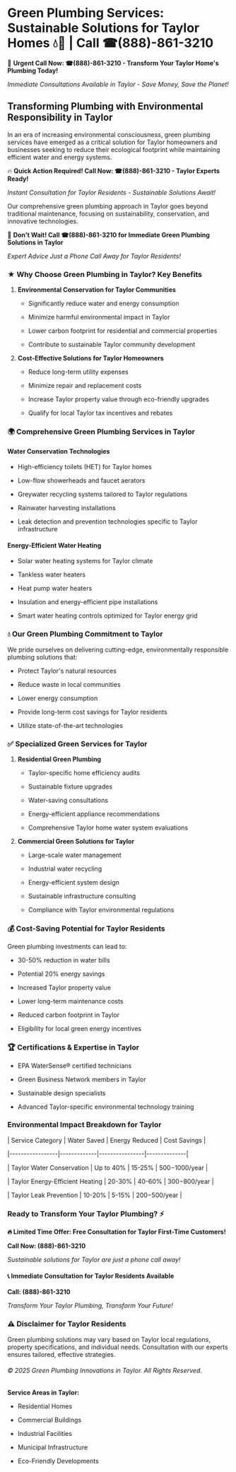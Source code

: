 # Green Plumbing Services: Sustainable Solutions for Taylor Homes 💧🌿 | Call ☎(888)-861-3210

🚨 **Urgent Call Now: ☎(888)-861-3210 - Transform Your Taylor Home's Plumbing Today!**
*Immediate Consultations Available in Taylor - Save Money, Save the Planet!*

## Transforming Plumbing with Environmental Responsibility in Taylor

In an era of increasing environmental consciousness, green plumbing services have emerged as a critical solution for Taylor homeowners and businesses seeking to reduce their ecological footprint while maintaining efficient water and energy systems. 

🔥 **Quick Action Required! Call Now: ☎(888)-861-3210 - Taylor Experts Ready!**
*Instant Consultation for Taylor Residents - Sustainable Solutions Await!*

Our comprehensive green plumbing approach in Taylor goes beyond traditional maintenance, focusing on sustainability, conservation, and innovative technologies.

🚨 **Don't Wait! Call ☎(888)-861-3210 for Immediate Green Plumbing Solutions in Taylor**
*Expert Advice Just a Phone Call Away for Taylor Residents!*

### ★ Why Choose Green Plumbing in Taylor? Key Benefits

1. **Environmental Conservation for Taylor Communities** 
   - Significantly reduce water and energy consumption
   - Minimize harmful environmental impact in Taylor
   - Lower carbon footprint for residential and commercial properties
   - Contribute to sustainable Taylor community development

2. **Cost-Effective Solutions for Taylor Homeowners** 
   - Reduce long-term utility expenses
   - Minimize repair and replacement costs
   - Increase Taylor property value through eco-friendly upgrades
   - Qualify for local Taylor tax incentives and rebates

### 🌍 Comprehensive Green Plumbing Services in Taylor

#### Water Conservation Technologies
- High-efficiency toilets (HET) for Taylor homes
- Low-flow showerheads and faucet aerators
- Greywater recycling systems tailored to Taylor regulations
- Rainwater harvesting installations
- Leak detection and prevention technologies specific to Taylor infrastructure

#### Energy-Efficient Water Heating
- Solar water heating systems for Taylor climate
- Tankless water heaters
- Heat pump water heaters
- Insulation and energy-efficient pipe installations
- Smart water heating controls optimized for Taylor energy grid

### 💧 Our Green Plumbing Commitment to Taylor

We pride ourselves on delivering cutting-edge, environmentally responsible plumbing solutions that:
- Protect Taylor's natural resources
- Reduce waste in local communities
- Lower energy consumption
- Provide long-term cost savings for Taylor residents
- Utilize state-of-the-art technologies

### ✅ Specialized Green Services for Taylor

1. **Residential Green Plumbing**
   - Taylor-specific home efficiency audits
   - Sustainable fixture upgrades
   - Water-saving consultations
   - Energy-efficient appliance recommendations
   - Comprehensive Taylor home water system evaluations

2. **Commercial Green Solutions for Taylor**
   - Large-scale water management
   - Industrial water recycling
   - Energy-efficient system design
   - Sustainable infrastructure consulting
   - Compliance with Taylor environmental regulations

### 💰 Cost-Saving Potential for Taylor Residents

Green plumbing investments can lead to:
- 30-50% reduction in water bills
- Potential 20% energy savings
- Increased Taylor property value
- Lower long-term maintenance costs
- Reduced carbon footprint in Taylor
- Eligibility for local green energy incentives

### 🏆 Certifications & Expertise in Taylor

- EPA WaterSense® certified technicians
- Green Business Network members in Taylor
- Sustainable design specialists
- Advanced Taylor-specific environmental technology training

### Environmental Impact Breakdown for Taylor

| Service Category | Water Saved | Energy Reduced | Cost Savings |
|-----------------|-------------|----------------|--------------|
| Taylor Water Conservation | Up to 40% | 15-25% | $500-$1000/year |
| Taylor Energy-Efficient Heating | 20-30% | 40-60% | $300-$800/year |
| Taylor Leak Prevention | 10-20% | 5-15% | $200-$500/year |

### Ready to Transform Your Taylor Plumbing? ⚡

**🔥 Limited Time Offer: Free Consultation for Taylor First-Time Customers!**

**Call Now: (888)-861-3210**
*Sustainable solutions for Taylor are just a phone call away!*

#### 📞 Immediate Consultation for Taylor Residents Available

**Call: (888)-861-3210**
*Transform Your Taylor Plumbing, Transform Your Future!*

### ⚠️ Disclaimer for Taylor Residents

Green plumbing solutions may vary based on Taylor local regulations, property specifications, and individual needs. Consultation with our experts ensures tailored, effective strategies.

###### © 2025 Green Plumbing Innovations in Taylor. All Rights Reserved.

**Service Areas in Taylor:** 
- Residential Homes
- Commercial Buildings
- Industrial Facilities
- Municipal Infrastructure
- Eco-Friendly Developments